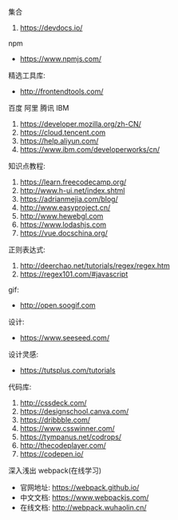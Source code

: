 集合
1. https://devdocs.io/

npm 
* https://www.npmjs.com/

精选工具库:
* http://frontendtools.com/

百度 阿里 腾讯 IBM
1. https://developer.mozilla.org/zh-CN/
2. https://cloud.tencent.com
3. https://help.aliyun.com/ 
4. https://www.ibm.com/developerworks/cn/

知识点教程:
1. https://learn.freecodecamp.org/
2. http://www.h-ui.net/index.shtml
3. https://adrianmejia.com/blog/
4. http://www.easyproject.cn/
5. http://www.hewebgl.com
6. https://www.lodashjs.com
7. https://vue.docschina.org/

正则表达式:
1. http://deerchao.net/tutorials/regex/regex.htm
2. https://regex101.com/#javascript

gif:
* http://open.soogif.com

设计:
* https://www.seeseed.com/

设计灵感:
* https://tutsplus.com/tutorials 

代码库:
1. http://cssdeck.com/
2. https://designschool.canva.com/
3. https://dribbble.com/
4. https://www.csswinner.com/
5. https://tympanus.net/codrops/
6. http://thecodeplayer.com/
7. https://codepen.io/

深入浅出 webpack(在线学习)
* 官网地址: https://webpack.github.io/
* 中文文档: https://www.webpackjs.com/
* 在线文档: http://webpack.wuhaolin.cn/
